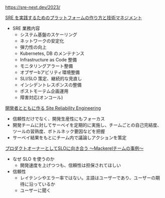 https://sre-next.dev/2023/


[SRE を実践するためのプラットフォームの作り方と技術マネジメント](https://speakerdeck.com/irotoris/building-a-platform-for-sre)

* SRE 業務内容
  * システム基盤のスケーリング
  * ネットワークの安定化
  * 弾力性の向上
  * Kubernetes, DB のメンテナンス
  * Infrastructure as Code 整備
  * モニタリングアラート整備
  * オブザーbアビリティ環境整備
  * SLI/SLO 策定、継続的な見直し
  * インシデントレスポンスの整備
  * ポストモーテム企画運用
  * 障害対応(オンコール)


[開発者とともに作る Site Reliability Engineering](https://speakerdeck.com/chaspy/sreing-with-developers)

* 信頼性だけでなく、開発生産性にもフォーカス
* 開発チームに対してサーベイを定期的に実施し、チームごとの自己完結度、ツールの習熟度、ボトルネック要因などを把握
* サーベイ結果をもとにチーム内で議論しアクションを策定


[プロダクトオーナーとしてSLOに向き合う 〜Mackerelチームの事例〜 ](https://speakerdeck.com/tatsuru/sre-next-2023)

* なぜ SLO を使うのか
  * 開発速度を上げつつも、信頼性は担保されてほしい
* 信頼性
  * レイテンシやエラー率ではない。主語はユーザーであり、ユーザーの期待に沿っているか
  * ユーザーに聞く

